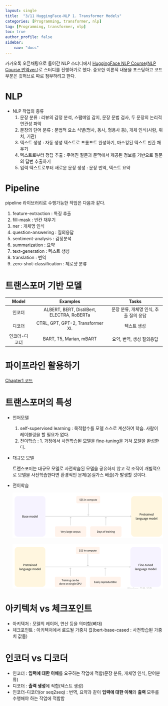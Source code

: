 ```yaml
---
layout: single
title:  "3/11 HuggingFace-NLP 1. Transformer Models"
categories: [Programming, transformer, nlp]
tag: [Programming, transformer, nlp]
toc: true
author_profile: false
sidebar:
    nav: "docs"
---
```


 카카오톡 오픈채팅으로 들어간 NLP 스터디에서 [HuggingFace NLP Course](https://huggingface.co/learn/nlp-course/chapter0/1?fw=pt)([NLP Course 번역ver.](https://wikidocs.net/book/8056))로 스터디를 진행하기로 했다. 중요한 이론적 내용을 포스팅하고 코드 부분은 깃허브로 따로 첨부하려고 한다.



# NLP

* NLP 작업의 종류
  1. 문장 분류 : 리뷰의 감정 분석, 스팸메일 감지, 문장 문법 검사, 두 문장의 논리적 연관성 파악
  2. 문장의 단어 분류 : 문법적 요소 식별(명사, 동사, 형용사 등), 개체 인식(사람, 위치, 기관)
  3. 텍스트 생성 : 자동 생성 텍스트로 프롬프트 완성하기, 마스킹된 텍스트 빈칸 채우기
  4. 텍스트로부터 정답 추출 : 주어진 질문과 문맥에서 제공된 정보를 기반으로 질문의 답변 추출하기
  5. 입력 텍스트로부터 새로운 문장 생성 : 문장 번역, 텍스트 요약



# Pipeline

pipeline 라이브러리로 수행가능한 작업은 다음과 같다.

1. feature-extraction : 특징 추출
2. fill-mask : 빈칸 채우기
3. ner : 개체명 인식
4. question-answering : 질의응답
5. sentiment-analysis : 감정분석
6. summarization : 요약
7. text-generation : 텍스트 생성
8. translation : 번역
9. zero-shot-classification : 제로샷 분류



# 트랜스포머 기반 모델

|     Model     |                  Examples                  |                 Tasks                  |
| :-----------: | :----------------------------------------: | :------------------------------------: |
|    인코더     | ALBERT, BERT, DistilBert, ELECTRA, RoBERTa | 문장 분류, 개체명 인식, 추출 질의 응답 |
|    디코더     |      CTRL, GPT, GPT-2, Transformer XL      |              텍스트 생성               |
| 인코더-디코더 |          BART, T5, Marian, mBART           |       요약, 번역, 생성 질의응답        |



# 파이프라인 활용하기

[Chapter1 코드](https://github.com/swyoo5/HuggingFace/blob/main/NLPCourse/Chapter1.ipynb)



# 트랜스포머의 특성

* 언어모델

  1. self-supervised learning : 목적함수를 모델 스스로 계산하여 학습. 사람이 레이블링을 할 필요가 없다.
  2. 전이학습 : 1. 과정에서 사전학습된 모델을 fine-tuning을 거쳐 모델을 완성한다.

* 대규모 모델

  트랜스포머는 대규모 모델로 사전학습된 모델을 공유하지 않고 각 조직이 개별적으로 모델을 사전학습한다면 환경적인 문제(온실가스 배출)가 발생할 것이다.

* 전이학습

  ![image-20240312181111924](/images/2024-03-11-HuggingFace/image-20240312181111924.png)

  ![image-20240312181203628](/images/2024-03-11-HuggingFace/image-20240312181203628.png)



# 아키텍처 vs 체크포인트

* 아키텍처 : 모델의 레이어, 연산 등을 의미함(뼈대)
* 체크포인트 : 아키텍처에서 로드될 가중치 값(bert-base-cased : 사전학습된 가중치 값들)



# 인코더 vs 디코더

* 인코더 : **입력에 대한 이해**를 요구하는 작업에 적합(문장 분류, 개체명 인식, 단어분류)
* 디코더 : **출력 생성**에 적합(텍스트 생성)
* 인코더-디코더(or seq2seq) : 번역, 요약과 같이 **입력에 대한 이해**와 **출력** 모두를 수행해야 하는 작업에 적합함
